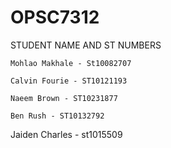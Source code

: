 # OPSC7312

STUDENT NAME AND ST NUMBERS

	Mohlao Makhale - St10082707

	Calvin Fourie - ST10121193

	Naeem Brown - ST10231877

	Ben Rush - ST10132792
 
  Jaiden Charles - st1015509
